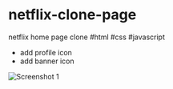 # netflix-clone-page
netflix home page clone #html #css #javascript 
* add profile icon
* add banner icon<br>

![Screenshot 1](screenshot.png)
